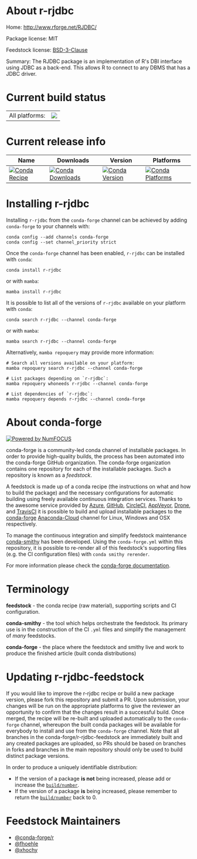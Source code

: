 About r-rjdbc
=============

Home: http://www.rforge.net/RJDBC/

Package license: MIT

Feedstock license: [BSD-3-Clause](https://github.com/conda-forge/r-rjdbc-feedstock/blob/main/LICENSE.txt)

Summary: The RJDBC package is an implementation of R's DBI interface using JDBC as a back-end. This allows R to connect to any DBMS that has a JDBC driver.

Current build status
====================


<table><tr><td>All platforms:</td>
    <td>
      <a href="https://dev.azure.com/conda-forge/feedstock-builds/_build/latest?definitionId=8542&branchName=main">
        <img src="https://dev.azure.com/conda-forge/feedstock-builds/_apis/build/status/r-rjdbc-feedstock?branchName=main">
      </a>
    </td>
  </tr>
</table>

Current release info
====================

| Name | Downloads | Version | Platforms |
| --- | --- | --- | --- |
| [![Conda Recipe](https://img.shields.io/badge/recipe-r--rjdbc-green.svg)](https://anaconda.org/conda-forge/r-rjdbc) | [![Conda Downloads](https://img.shields.io/conda/dn/conda-forge/r-rjdbc.svg)](https://anaconda.org/conda-forge/r-rjdbc) | [![Conda Version](https://img.shields.io/conda/vn/conda-forge/r-rjdbc.svg)](https://anaconda.org/conda-forge/r-rjdbc) | [![Conda Platforms](https://img.shields.io/conda/pn/conda-forge/r-rjdbc.svg)](https://anaconda.org/conda-forge/r-rjdbc) |

Installing r-rjdbc
==================

Installing `r-rjdbc` from the `conda-forge` channel can be achieved by adding `conda-forge` to your channels with:

```
conda config --add channels conda-forge
conda config --set channel_priority strict
```

Once the `conda-forge` channel has been enabled, `r-rjdbc` can be installed with `conda`:

```
conda install r-rjdbc
```

or with `mamba`:

```
mamba install r-rjdbc
```

It is possible to list all of the versions of `r-rjdbc` available on your platform with `conda`:

```
conda search r-rjdbc --channel conda-forge
```

or with `mamba`:

```
mamba search r-rjdbc --channel conda-forge
```

Alternatively, `mamba repoquery` may provide more information:

```
# Search all versions available on your platform:
mamba repoquery search r-rjdbc --channel conda-forge

# List packages depending on `r-rjdbc`:
mamba repoquery whoneeds r-rjdbc --channel conda-forge

# List dependencies of `r-rjdbc`:
mamba repoquery depends r-rjdbc --channel conda-forge
```


About conda-forge
=================

[![Powered by
NumFOCUS](https://img.shields.io/badge/powered%20by-NumFOCUS-orange.svg?style=flat&colorA=E1523D&colorB=007D8A)](https://numfocus.org)

conda-forge is a community-led conda channel of installable packages.
In order to provide high-quality builds, the process has been automated into the
conda-forge GitHub organization. The conda-forge organization contains one repository
for each of the installable packages. Such a repository is known as a *feedstock*.

A feedstock is made up of a conda recipe (the instructions on what and how to build
the package) and the necessary configurations for automatic building using freely
available continuous integration services. Thanks to the awesome service provided by
[Azure](https://azure.microsoft.com/en-us/services/devops/), [GitHub](https://github.com/),
[CircleCI](https://circleci.com/), [AppVeyor](https://www.appveyor.com/),
[Drone](https://cloud.drone.io/welcome), and [TravisCI](https://travis-ci.com/)
it is possible to build and upload installable packages to the
[conda-forge](https://anaconda.org/conda-forge) [Anaconda-Cloud](https://anaconda.org/)
channel for Linux, Windows and OSX respectively.

To manage the continuous integration and simplify feedstock maintenance
[conda-smithy](https://github.com/conda-forge/conda-smithy) has been developed.
Using the ``conda-forge.yml`` within this repository, it is possible to re-render all of
this feedstock's supporting files (e.g. the CI configuration files) with ``conda smithy rerender``.

For more information please check the [conda-forge documentation](https://conda-forge.org/docs/).

Terminology
===========

**feedstock** - the conda recipe (raw material), supporting scripts and CI configuration.

**conda-smithy** - the tool which helps orchestrate the feedstock.
                   Its primary use is in the construction of the CI ``.yml`` files
                   and simplify the management of *many* feedstocks.

**conda-forge** - the place where the feedstock and smithy live and work to
                  produce the finished article (built conda distributions)


Updating r-rjdbc-feedstock
==========================

If you would like to improve the r-rjdbc recipe or build a new
package version, please fork this repository and submit a PR. Upon submission,
your changes will be run on the appropriate platforms to give the reviewer an
opportunity to confirm that the changes result in a successful build. Once
merged, the recipe will be re-built and uploaded automatically to the
`conda-forge` channel, whereupon the built conda packages will be available for
everybody to install and use from the `conda-forge` channel.
Note that all branches in the conda-forge/r-rjdbc-feedstock are
immediately built and any created packages are uploaded, so PRs should be based
on branches in forks and branches in the main repository should only be used to
build distinct package versions.

In order to produce a uniquely identifiable distribution:
 * If the version of a package **is not** being increased, please add or increase
   the [``build/number``](https://docs.conda.io/projects/conda-build/en/latest/resources/define-metadata.html#build-number-and-string).
 * If the version of a package **is** being increased, please remember to return
   the [``build/number``](https://docs.conda.io/projects/conda-build/en/latest/resources/define-metadata.html#build-number-and-string)
   back to 0.

Feedstock Maintainers
=====================

* [@conda-forge/r](https://github.com/conda-forge/r/)
* [@fhoehle](https://github.com/fhoehle/)
* [@xhochy](https://github.com/xhochy/)

